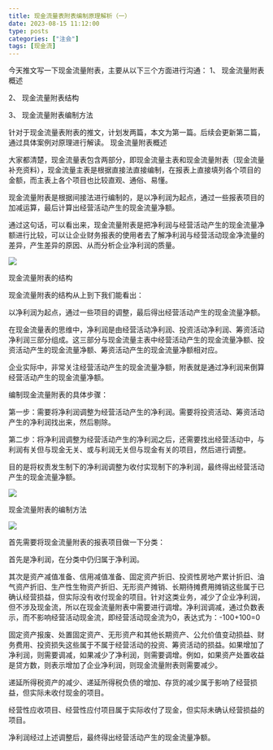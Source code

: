```yaml
---
title: 现金流量表附表编制原理解析（一）
date: 2023-08-15 11:12:00
type: posts
categories: ["注会"]
tags: [现金流]
---
```

今天推文写一下现金流量附表，主要从以下三个方面进行沟通：
1、 现金流量附表概述

2、 现金流量附表结构

3、 现金流量附表编制方法

针对于现金流量表附表的推文，计划发两篇，本文为第一篇。后续会更新第二篇，通过具体案例对原理进行解读。
现金流量附表概述

大家都清楚，现金流量表包含两部分，即现金流量主表和现金流量附表（现金流量补充资料），现金流量主表是根据直接法直接编制，在报表上直接填列各个项目的金额，而主表上各个项目也比较直观、通俗、易懂。

现金流量附表是根据间接法进行编制的，是以净利润为起点，通过一些报表项目的加减运算，最后计算出经营活动产生的现金流量净额。

通过这句话，可以看出来，现金流量附表是把净利润与经营活动产生的现金流量净额进行比较，可以让企业财务报表的使用者去了解净利润与经营活动现金净流量的差异，产生差异的原因、从而分析企业净利润的质量。

![](https://img.richfan.site/obsidian/现金流量表附表编制原理解析（一）_1.webp)

现金流量附表的结构

现金流量附表的结构从上到下我们能看出：

以净利润为起点，通过一些项目的调整，最后得出经营活动产生的现金流量净额。

在现金流量表的思维中，净利润是由经营活动净利润、投资活动净利润、筹资活动净利润三部分组成。这三部分与现金流量主表中经营活动产生的现金流量净额、投资活动产生的现金流量净额、筹资活动产生的现金流量净额相对应。

企业实际中，非常关注经营活动产生的现金流量净额，附表就是通过净利润来倒算经营活动产生的现金流量净额。

编制现金流量附表的具体步骤：

第一步：需要将净利润调整为经营活动产生的净利润。需要将投资活动、筹资活动产生的净利润找出来，然后剔除。

第二步：将净利润调整为经营活动产生的净利润之后，还需要找出经营活动中，与利润有关但与现金无关、或与利润无关但与现金有关的项目，然后进行调整。

目的是将权责发生制下的净利润调整为收付实现制下的净利润，最终得出经营活动产生的现金流量净额。

![](https://img.richfan.site/obsidian/现金流量表附表编制原理解析（一）_2.webp)

现金流量附表的编制方法

![](https://img.richfan.site/obsidian/现金流量表附表编制原理解析（一）_3.webp)

首先需要将现金流量附表的报表项目做一下分类：

首先是净利润，在分类中仍归属于净利润。

其次是资产减值准备、信用减值准备、固定资产折旧、投资性房地产累计折旧、油气资产折旧、生产性生物资产折旧、无形资产摊销、长期待摊费用摊销这些属于已确认经营损益，但实际没有收付现金的项目。针对这类业务，减少了企业净利润，但不涉及现金流，所以在现金流量附表中需要进行调增。净利润调减，通过负数表示，而不影响经营活动现金流，即经营活动现金流为0，表达式为：-100+100=0

固定资产报废、处置固定资产、无形资产和其他长期资产、公允价值变动损益、财务费用、投资损失这些属于不属于经营活动的投资、筹资活动的损益。如果增加了净利润，则需要调减，如果减少了净利润，则需要调增。例如，如果资产处置收益是贷方数，则表示增加了企业净利润，则现金流量附表则需要减少。

递延所得税资产的减少、递延所得税负债的增加、存货的减少属于影响了经营损益，但实际未收付现金的项目。

经营性应收项目、经营性应付项目属于实际收付了现金，但实际未确认经营损益的项目。

净利润经过上述调整后，最终得出经营活动产生的现金流量净额。